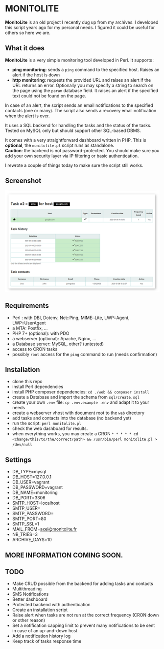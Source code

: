 # MONITOLITE

**MonitoLite** is an old project I recently dug up from my archives. I developed this script years ago for my personal needs. 
I figured it could be useful for others so here we are.


## What it does

**MonitoLite** is a very simple monitoring tool developed in Perl. It supports : 
 * **ping monitoring**: sends a `ping` command to the specified host. Raises an alert if the host is down
 * **http monitoring**: requests the provided URL and raises an alert if the URL returns an error. Optionally you may specify a string to search on the page using the `param` database field. It raises an alert if the specified text could not be found on the page.
 
 In case of an alert, the script sends an email notifications to the specified contacts (one or many). 
 The script also sends a recovery email notification when the alert is over.

It uses a SQL backend for handling the tasks and the status of the tasks. 
Tested on MySQL only but should support other SQL-based DBMS.

It comes with a very straightforward dashboard written in PHP. This is **optional**, the `monitolite.pl` script runs as standalone.    
**Caution**: the backend is not password-protected. You should make sure you add your own security layer via IP filtering or basic authentication. 


I rewrote a couple of things today to make sure the script still works. 

## Screenshot 

![screenshot](https://github.com/axeloz/monitolite/raw/main/screenshot.png "Logo")


## Requirements

* Perl : with DBI, Dotenv, Net::Ping, MIME::Lite, LWP::Agent, LWP::UserAgent
* a MTA: Postfix, ... 
* PHP 7+ (optional): with PDO
* a webserver (optional): Apache, Nginx, ...
* a Database server: MySQL, other? (untested)
* access to CRON tasks
* possibly `root` access for the `ping` command to run (needs confirmation)


## Installation

 * clone this repo
 * install Perl dependencies
 * install PHP composer dependencies: `cd ./web && composer install`
 * create a Database and import the schema from `sql/create.sql`
 * create your own `.env` file: `cp .env.example .env` and adapt it to your needs 
 * create a webserver vhost with document root to the `web` directory
 * add tasks and contacts into the database (no backend yet)
 * run the script: `perl monitolite.pl` 
 * check the web dashboard for results. 
 * when everything works, you may create a CRON `* * * * * cd <change/this/to/the/correct/path> && /usr/bin/perl monitolite.pl > /dev/null`
 
 
## Settings

* DB_TYPE=mysql
* DB_HOST=127.0.0.1
* DB_USER=vagrant
* DB_PASSWORD=vagrant
* DB_NAME=monitoring
* DB_PORT=3306
* SMTP_HOST=localhost
* SMTP_USER=
* SMTP_PASSWORD=
* SMTP_PORT=80
* SMTP_SSL=1
* MAIL_FROM=axel@monitolite.fr
* NB_TRIES=3
* ARCHIVE_DAYS=10 
 
## MORE INFORMATION COMING SOON. 

## TODO

 * Make CRUD possible from the backend for adding tasks and contacts
 * Multithreading
 * SMS Notifications
 * Better dashboard
 * Protected backend with authentication
 * Create an installation script
 * Raise alert when tasks are not run at the correct frequency (CRON down or other reason)
 * Set a notification capping limit to prevent many notifications to be sent in case of an up-and-down host
 * Add a notification history log
 * Keep track of tasks response time
